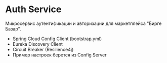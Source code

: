 # Auth Service

Микросервис аутентификации и авторизации для маркетплейса "Бирге Базар".

- Spring Cloud Config Client (bootstrap.yml)
- Eureka Discovery Client
- Circuit Breaker (Resilience4j)
- Пример настроек берется из Config Server